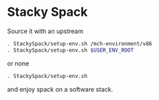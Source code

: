 # Stacky Spack

Source it with an upstream
```bash
. StackySpack/setup-env.sh /mch-environment/v86
. StackySpack/setup-env.sh $USER_ENV_ROOT
```
or none
```bash
. StackySpack/setup-env.sh
```
and enjoy spack on a software stack.
